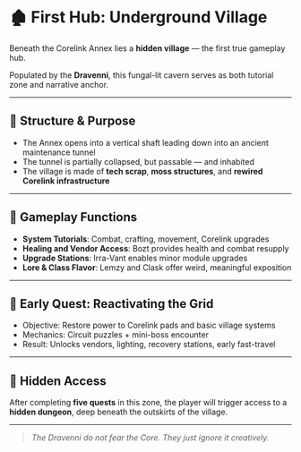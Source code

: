 # 🏚 First Hub: Underground Village

Beneath the Corelink Annex lies a **hidden village** — the first true gameplay hub.

Populated by the **Dravenni**, this fungal-lit cavern serves as both tutorial zone and narrative anchor.

---

## 🧱 Structure & Purpose

- The Annex opens into a vertical shaft leading down into an ancient maintenance tunnel
- The tunnel is partially collapsed, but passable — and inhabited
- The village is made of **tech scrap**, **moss structures**, and **rewired Corelink infrastructure**

---

## 🎯 Gameplay Functions

- **System Tutorials**: Combat, crafting, movement, Corelink upgrades
- **Healing and Vendor Access**: Bozt provides health and combat resupply
- **Upgrade Stations**: Irra-Vant enables minor module upgrades
- **Lore & Class Flavor**: Lemzy and Clask offer weird, meaningful exposition

---

## 🧪 Early Quest: Reactivating the Grid

- Objective: Restore power to Corelink pads and basic village systems
- Mechanics: Circuit puzzles + mini-boss encounter
- Result: Unlocks vendors, lighting, recovery stations, early fast-travel

---

## 🧭 Hidden Access

After completing **five quests** in this zone, the player will trigger access to a **hidden dungeon**, deep beneath the outskirts of the village.

---

> *The Dravenni do not fear the Core. They just ignore it creatively.*
